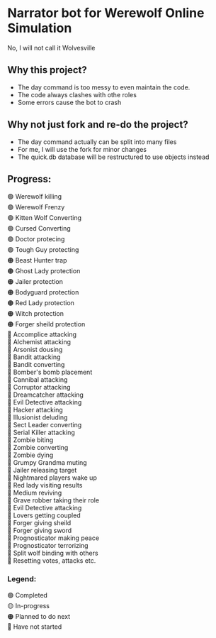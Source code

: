 # Narrator bot for Werewolf Online Simulation
No, I will not call it Wolvesville

## Why this project?
- The day command is too messy to even maintain the code. 
- The code always clashes with othe roles
- Some errors cause the bot to crash

## Why not just fork and re-do the project?
- The day command actually can be split into many files
- For me, I will use the fork for minor changes
- The quick.db database will be restructured to use objects instead

## Progress:
🟢 Werewolf killing               <br>
🟢 Werewolf Frenzy                <br>
🟢 Kitten Wolf Converting         <br>
🟢 Cursed Converting              <br>
🟢 Doctor protecing               <br>
🟢 Tough Guy protecting           <br>
🟠 Beast Hunter trap              <br>
🟠 Ghost Lady protection          <br>
🟠 Jailer protection              <br>
🟠 Bodyguard protection           <br>
🟠 Red Lady protection            <br>
🟠 Witch protection               <br>
🟠 Forger sheild protection       <br>
🔴 Accomplice attacking           <br>
🔴 Alchemist attacking            <br>
🔴 Arsonist dousing               <br>
🔴 Bandit attacking               <br>
🔴 Bandit converting              <br>
🔴 Bomber's bomb placement        <br>
🔴 Cannibal attacking             <br>
🔴 Corruptor attacking            <br>
🔴 Dreamcatcher attacking         <br>
🔴 Evil Detective attacking       <br>
🔴 Hacker attacking               <br>
🔴 Illusionist deluding           <br>
🔴 Sect Leader converting         <br>
🔴 Serial Killer attacking        <br>
🔴 Zombie biting                  <br>
🔴 Zombie converting              <br>
🔴 Zombie dying                   <br>
🔴 Grumpy Grandma muting          <br>
🔴 Jailer releasing target        <br>
🔴 Nightmared players wake up     <br>
🔴 Red lady visiting results      <br>
🔴 Medium reviving                <br>
🔴 Grave robber taking their role <br>
🔴 Evil Detective attacking       <br>
🔴 Lovers getting coupled         <br>
🔴 Forger giving sheild           <br>
🔴 Forger giving sword            <br>
🔴 Prognosticator making peace    <br>
🔴 Prognosticator terrorizing     <br>
🔴 Split wolf binding with others <br>
🔴 Resetting votes, attacks etc.  <br>



### Legend:
🟢 Completed                      <br>
🟡 In-progress                    <br>
🟠 Planned to do next             <br>
🔴 Have not started               <br>

